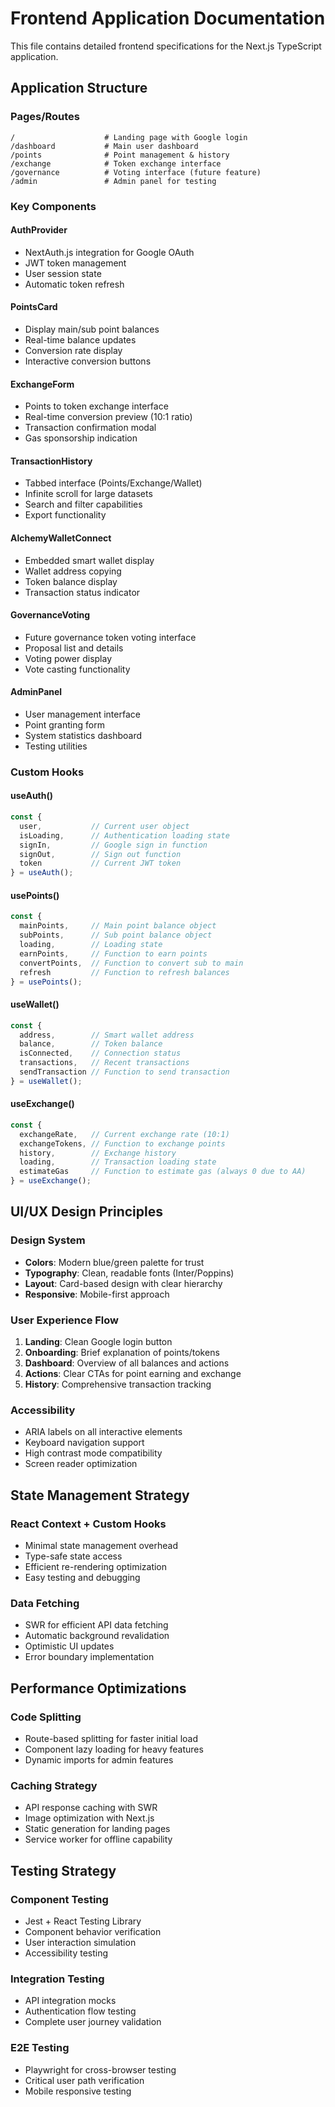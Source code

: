 # Frontend Application Documentation

This file contains detailed frontend specifications for the Next.js TypeScript application.

## Application Structure

### Pages/Routes
```
/                    # Landing page with Google login
/dashboard           # Main user dashboard  
/points              # Point management & history
/exchange            # Token exchange interface
/governance          # Voting interface (future feature)
/admin               # Admin panel for testing
```

### Key Components

#### AuthProvider
- NextAuth.js integration for Google OAuth
- JWT token management
- User session state
- Automatic token refresh

#### PointsCard
- Display main/sub point balances
- Real-time balance updates
- Conversion rate display
- Interactive conversion buttons

#### ExchangeForm  
- Points to token exchange interface
- Real-time conversion preview (10:1 ratio)
- Transaction confirmation modal
- Gas sponsorship indication

#### TransactionHistory
- Tabbed interface (Points/Exchange/Wallet)
- Infinite scroll for large datasets
- Search and filter capabilities
- Export functionality

#### AlchemyWalletConnect
- Embedded smart wallet display
- Wallet address copying
- Token balance display
- Transaction status indicator

#### GovernanceVoting
- Future governance token voting interface
- Proposal list and details
- Voting power display
- Vote casting functionality

#### AdminPanel
- User management interface
- Point granting form
- System statistics dashboard
- Testing utilities

### Custom Hooks

#### useAuth()
```typescript
const {
  user,           // Current user object
  isLoading,      // Authentication loading state
  signIn,         // Google sign in function
  signOut,        // Sign out function
  token           // Current JWT token
} = useAuth();
```

#### usePoints()
```typescript
const {
  mainPoints,     // Main point balance object
  subPoints,      // Sub point balance object
  loading,        // Loading state
  earnPoints,     // Function to earn points
  convertPoints,  // Function to convert sub to main
  refresh         // Function to refresh balances
} = usePoints();
```

#### useWallet()
```typescript
const {
  address,        // Smart wallet address
  balance,        // Token balance
  isConnected,    // Connection status
  transactions,   // Recent transactions
  sendTransaction // Function to send transaction
} = useWallet();
```

#### useExchange()
```typescript
const {
  exchangeRate,   // Current exchange rate (10:1)
  exchangeTokens, // Function to exchange points
  history,        // Exchange history
  loading,        // Transaction loading state
  estimateGas     // Function to estimate gas (always 0 due to AA)
} = useExchange();
```

## UI/UX Design Principles

### Design System
- **Colors**: Modern blue/green palette for trust
- **Typography**: Clean, readable fonts (Inter/Poppins)
- **Layout**: Card-based design with clear hierarchy  
- **Responsive**: Mobile-first approach

### User Experience Flow
1. **Landing**: Clean Google login button
2. **Onboarding**: Brief explanation of points/tokens  
3. **Dashboard**: Overview of all balances and actions
4. **Actions**: Clear CTAs for point earning and exchange
5. **History**: Comprehensive transaction tracking

### Accessibility
- ARIA labels on all interactive elements
- Keyboard navigation support
- High contrast mode compatibility
- Screen reader optimization

## State Management Strategy

### React Context + Custom Hooks
- Minimal state management overhead
- Type-safe state access
- Efficient re-rendering optimization
- Easy testing and debugging

### Data Fetching
- SWR for efficient API data fetching
- Automatic background revalidation
- Optimistic UI updates
- Error boundary implementation

## Performance Optimizations

### Code Splitting
- Route-based splitting for faster initial load
- Component lazy loading for heavy features
- Dynamic imports for admin features

### Caching Strategy
- API response caching with SWR
- Image optimization with Next.js
- Static generation for landing pages
- Service worker for offline capability

## Testing Strategy

### Component Testing
- Jest + React Testing Library
- Component behavior verification
- User interaction simulation
- Accessibility testing

### Integration Testing
- API integration mocks
- Authentication flow testing
- Complete user journey validation

### E2E Testing
- Playwright for cross-browser testing
- Critical user path verification
- Mobile responsive testing